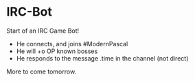 # IRC-Bot
Start of an IRC Game Bot!

* He connects, and joins #ModernPascal
* He will +o OP known bosses
* He responds to the message .time in the channel (not direct)

More to come tomorrow.
